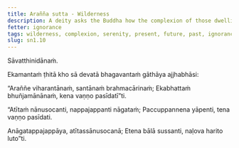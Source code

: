 ```yaml
---
title: Arañña sutta - Wilderness
description: A deity asks the Buddha how the complexion of those dwelling in the wilderness and living the spiritual life becomes serene.
fetter: ignorance
tags: wilderness, complexion, serenity, present, future, past, ignorance, sn, sn1-11, sn1
slug: sn1.10
---
```


Sāvatthinidānaṁ.

Ekamantaṁ ṭhitā kho sā devatā bhagavantaṁ gāthāya ajjhabhāsi:

“Araññe viharantānaṁ,
santānaṁ brahmacārinaṁ;
Ekabhattaṁ bhuñjamānānaṁ,
kena vaṇṇo pasīdatī”ti.

“Atītaṁ nānusocanti,
nappajappanti nāgataṁ;
Paccuppannena yāpenti,
tena vaṇṇo pasīdati.

Anāgatappajappāya,
atītassānusocanā;
Etena bālā sussanti,
naḷova harito luto”ti.
